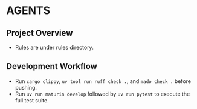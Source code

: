 # AGENTS

## Project Overview

- Rules are under rules directory.

## Development Workflow

- Run `cargo clippy`, `uv tool run ruff check .`, and `mado check .` before pushing.
- Run `uv run maturin develop` followed by `uv run pytest` to execute the full
  test suite.

